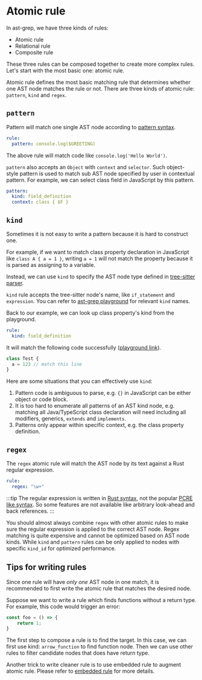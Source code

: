 # Atomic rule

In ast-grep, we have three kinds of rules:

* Atomic rule
* Relational rule
* Composite rule

These three rules can be composed together to create more complex rules. Let's start with the most basic one: atomic rule.

Atomic rule defines the most basic matching rule that determines whether one AST node matches the rule or not. There are three kinds of atomic rule: `pattern`, `kind` and `regex`.

## `pattern`

Pattern will match one single AST node according to [pattern syntax](/guide/pattern-syntax).

```yaml
rule:
  pattern: console.log($GREETING)
```

The above rule will match code like `console.log('Hello World')`.

`pattern` also accepts an `Object` with `context` and `selector`. Such object-style pattern is used to match sub AST node specified by user in contextual pattern. For example, we can select class field in JavaScript by this pattern.

```yaml
pattern:
  kind: field_definition
  context: class { $F }
```

## `kind`

Sometimes it is not easy to write a pattern because it is hard to construct one.

For example, if we want to match class property declaration in JavaScript like `class A { a = 1 }`,
writing `a = 1` will not match the property because it is parsed as assigning to a variable.

Instead, we can use `kind` to specify the AST node type defined in [tree-sitter parser](https://tree-sitter.github.io/tree-sitter/using-parsers#named-vs-anonymous-nodes).

`kind` rule accepts the tree-sitter node's name, like `if_statement` and `expression`.
You can refer to [ast-grep playground](/playground) for relevant `kind` names.

Back to our example, we can look up class property's kind from the playground.

```yaml
rule:
  kind: field_definition
```

It will match the following code successfully ([playground link](/playground.html#eyJtb2RlIjoiQ29uZmlnIiwibGFuZyI6ImphdmFzY3JpcHQiLCJxdWVyeSI6ImEgPSAxMjMiLCJjb25maWciOiIjIENvbmZpZ3VyZSBSdWxlIGluIFlBTUxcbnJ1bGU6XG4gIGtpbmQ6IHB1YmxpY19maWVsZF9kZWZpbml0aW9uIiwic291cmNlIjoiY2xhc3MgVGVzdCB7XG4gIGEgPSAxMjNcbn0ifQ==)).

```js
class Test {
  a = 123 // match this line
}
```

Here are some situations that you can effectively use `kind`:
1. Pattern code is ambiguous to parse, e.g. `{}` in JavaScript can be either object or code block.
2. It is too hard to enumerate all patterns of an AST kind node, e.g. matching all Java/TypeScript class declaration will need including all modifiers, generics, `extends` and `implements`.
3. Patterns only appear within specific context, e.g. the class property definition.


## `regex`

The `regex` atomic rule will match the AST node by its text against a Rust regular expression.

```yaml
rule:
  regex: "\w+"
```

:::tip
The regular expression is written in [Rust syntax](https://docs.rs/regex/latest/regex/), not the popular [PCRE like syntax](https://developer.mozilla.org/en-US/docs/Web/JavaScript/Guide/Regular_Expressions).
So some features are not available like arbitrary look-ahead and back references.
:::

You should almost always combine `regex` with other atomic rules to make sure the regular expression is applied to the correct AST node. Regex matching is quite expensive and cannot be optimized based on AST node kinds. While `kind` and `pattern` rules can be only applied to nodes with specific `kind_id` for optimized performance.

## Tips for writing rules

Since one rule will have *only one* AST node in one match, it is recommended to first write the atomic rule that matches the desired node.

Suppose we want to write a rule which finds functions without a return type.
For example, this code would trigger an error:

```ts
const foo = () => {
	return 1;
}
```
The first step to compose a rule is to find the target. In this case, we can first use kind: `arrow_function` to find function node. Then we can use other rules to filter candidate nodes that does have return type.

Another trick to write cleaner rule is to use embedded rule to augment atomic rule.
Please refer to [embedded rule](/guide/rule-config/composite-rule.html#embedded-rules) for more details.
